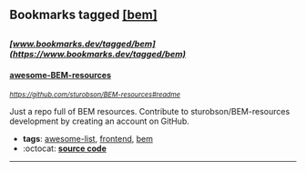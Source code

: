 ## Bookmarks tagged [[bem]](https://www.bookmarks.dev?q=[bem])

_<sup><sup>[www.bookmarks.dev/tagged/bem](https://www.bookmarks.dev/tagged/bem)</sup></sup>_
---
#### [awesome-BEM-resources](https://github.com/sturobson/BEM-resources#readme)
_<sup>https://github.com/sturobson/BEM-resources#readme</sup>_

Just a repo full of BEM resources. Contribute to sturobson/BEM-resources development by creating an account on GitHub.
* **tags**: [awesome-list](../tagged/awesome-list.md), [frontend](../tagged/frontend.md), [bem](../tagged/bem.md)
* :octocat: **[source code](https://github.com/sturobson/BEM-resources#readme)**
---
